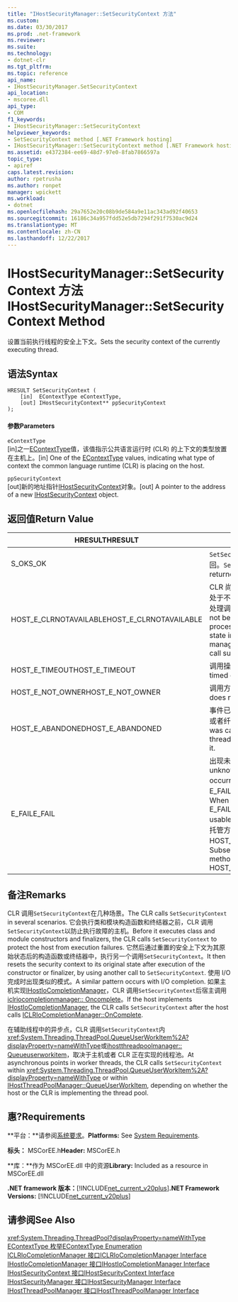 ```yaml
---
title: "IHostSecurityManager::SetSecurityContext 方法"
ms.custom: 
ms.date: 03/30/2017
ms.prod: .net-framework
ms.reviewer: 
ms.suite: 
ms.technology:
- dotnet-clr
ms.tgt_pltfrm: 
ms.topic: reference
api_name:
- IHostSecurityManager.SetSecurityContext
api_location:
- mscoree.dll
api_type:
- COM
f1_keywords:
- IHostSecurityManager::SetSecurityContext
helpviewer_keywords:
- SetSecurityContext method [.NET Framework hosting]
- IHostSecurityManager::SetSecurityContext method [.NET Framework hosting]
ms.assetid: e4372384-ee69-48d7-97e0-8fab7866597a
topic_type:
- apiref
caps.latest.revision: 
author: rpetrusha
ms.author: ronpet
manager: wpickett
ms.workload:
- dotnet
ms.openlocfilehash: 29a7652e20c08b9de584a9e11ac343ad92f40653
ms.sourcegitcommit: 16186c34a957fdd52e5db7294f291f7530ac9d24
ms.translationtype: MT
ms.contentlocale: zh-CN
ms.lasthandoff: 12/22/2017
---
```

# <a name="ihostsecuritymanagersetsecuritycontext-method"></a><span data-ttu-id="4208f-102">IHostSecurityManager::SetSecurityContext 方法</span><span class="sxs-lookup"><span data-stu-id="4208f-102">IHostSecurityManager::SetSecurityContext Method</span></span>
<span data-ttu-id="4208f-103">设置当前执行线程的安全上下文。</span><span class="sxs-lookup"><span data-stu-id="4208f-103">Sets the security context of the currently executing thread.</span></span>  
  
## <a name="syntax"></a><span data-ttu-id="4208f-104">语法</span><span class="sxs-lookup"><span data-stu-id="4208f-104">Syntax</span></span>  
  
```  
HRESULT SetSecurityContext (  
    [in]  EContextType eContextType,  
    [out] IHostSecurityContext** ppSecurityContext  
);  
```  
  
#### <a name="parameters"></a><span data-ttu-id="4208f-105">参数</span><span class="sxs-lookup"><span data-stu-id="4208f-105">Parameters</span></span>  
 `eContextType`  
 <span data-ttu-id="4208f-106">[in]之一[EContextType](../../../../docs/framework/unmanaged-api/hosting/econtexttype-enumeration.md)值，该值指示公共语言运行时 (CLR) 的上下文的类型放置在主机上。</span><span class="sxs-lookup"><span data-stu-id="4208f-106">[in] One of the [EContextType](../../../../docs/framework/unmanaged-api/hosting/econtexttype-enumeration.md) values, indicating what type of context the common language runtime (CLR) is placing on the host.</span></span>  
  
 `ppSecurityContext`  
 <span data-ttu-id="4208f-107">[out]新的地址指针[IHostSecurityContext](../../../../docs/framework/unmanaged-api/hosting/ihostsecuritycontext-interface.md)对象。</span><span class="sxs-lookup"><span data-stu-id="4208f-107">[out] A pointer to the address of a new [IHostSecurityContext](../../../../docs/framework/unmanaged-api/hosting/ihostsecuritycontext-interface.md) object.</span></span>  
  
## <a name="return-value"></a><span data-ttu-id="4208f-108">返回值</span><span class="sxs-lookup"><span data-stu-id="4208f-108">Return Value</span></span>  
  
|<span data-ttu-id="4208f-109">HRESULT</span><span class="sxs-lookup"><span data-stu-id="4208f-109">HRESULT</span></span>|<span data-ttu-id="4208f-110">描述</span><span class="sxs-lookup"><span data-stu-id="4208f-110">Description</span></span>|  
|-------------|-----------------|  
|<span data-ttu-id="4208f-111">S_OK</span><span class="sxs-lookup"><span data-stu-id="4208f-111">S_OK</span></span>|<span data-ttu-id="4208f-112">`SetSecurityContext`已成功返回。</span><span class="sxs-lookup"><span data-stu-id="4208f-112">`SetSecurityContext` returned successfully.</span></span>|  
|<span data-ttu-id="4208f-113">HOST_E_CLRNOTAVAILABLE</span><span class="sxs-lookup"><span data-stu-id="4208f-113">HOST_E_CLRNOTAVAILABLE</span></span>|<span data-ttu-id="4208f-114">CLR 尚未加载到进程中，或 CLR 处于不能运行托管的代码或成功处理调用的状态。</span><span class="sxs-lookup"><span data-stu-id="4208f-114">The CLR has not been loaded into a process, or the CLR is in a state in which it cannot run managed code or process the call successfully.</span></span>|  
|<span data-ttu-id="4208f-115">HOST_E_TIMEOUT</span><span class="sxs-lookup"><span data-stu-id="4208f-115">HOST_E_TIMEOUT</span></span>|<span data-ttu-id="4208f-116">调用操作已超时。</span><span class="sxs-lookup"><span data-stu-id="4208f-116">The call timed out.</span></span>|  
|<span data-ttu-id="4208f-117">HOST_E_NOT_OWNER</span><span class="sxs-lookup"><span data-stu-id="4208f-117">HOST_E_NOT_OWNER</span></span>|<span data-ttu-id="4208f-118">调用方不拥有该锁。</span><span class="sxs-lookup"><span data-stu-id="4208f-118">The caller does not own the lock.</span></span>|  
|<span data-ttu-id="4208f-119">HOST_E_ABANDONED</span><span class="sxs-lookup"><span data-stu-id="4208f-119">HOST_E_ABANDONED</span></span>|<span data-ttu-id="4208f-120">事件已被取消时被阻塞的线程，或者纤程正在等待它。</span><span class="sxs-lookup"><span data-stu-id="4208f-120">An event was canceled while a blocked thread or fiber was waiting on it.</span></span>|  
|<span data-ttu-id="4208f-121">E_FAIL</span><span class="sxs-lookup"><span data-stu-id="4208f-121">E_FAIL</span></span>|<span data-ttu-id="4208f-122">出现未知的灾难性故障。</span><span class="sxs-lookup"><span data-stu-id="4208f-122">An unknown catastrophic failure occurred.</span></span> <span data-ttu-id="4208f-123">如果某方法返回 E_FAIL，CLR 不再可用进程内。</span><span class="sxs-lookup"><span data-stu-id="4208f-123">When a method returns E_FAIL, the CLR is no longer usable within the process.</span></span> <span data-ttu-id="4208f-124">到托管方法的后续调用会返回 HOST_E_CLRNOTAVAILABLE。</span><span class="sxs-lookup"><span data-stu-id="4208f-124">Subsequent calls to hosting methods return HOST_E_CLRNOTAVAILABLE.</span></span>|  
  
## <a name="remarks"></a><span data-ttu-id="4208f-125">备注</span><span class="sxs-lookup"><span data-stu-id="4208f-125">Remarks</span></span>  
 <span data-ttu-id="4208f-126">CLR 调用`SetSecurityContext`在几种场景。</span><span class="sxs-lookup"><span data-stu-id="4208f-126">The CLR calls `SetSecurityContext` in several scenarios.</span></span> <span data-ttu-id="4208f-127">它会执行类和模块构造函数和终结器之前，CLR 调用`SetSecurityContext`以防止执行故障的主机。</span><span class="sxs-lookup"><span data-stu-id="4208f-127">Before it executes class and module constructors and finalizers, the CLR calls `SetSecurityContext` to protect the host from execution failures.</span></span> <span data-ttu-id="4208f-128">它然后通过重置的安全上下文为其原始状态后的构造函数或终结器中，执行另一个调用`SetSecurityContext`。</span><span class="sxs-lookup"><span data-stu-id="4208f-128">It then resets the security context to its original state after execution of the constructor or finalizer, by using another call to `SetSecurityContext`.</span></span> <span data-ttu-id="4208f-129">使用 I/O 完成时出现类似的模式。</span><span class="sxs-lookup"><span data-stu-id="4208f-129">A similar pattern occurs with I/O completion.</span></span> <span data-ttu-id="4208f-130">如果主机实现[IHostIoCompletionManager](../../../../docs/framework/unmanaged-api/hosting/ihostiocompletionmanager-interface.md)，CLR 调用`SetSecurityContext`后宿主调用[iclriocompletionmanager:: Oncomplete](../../../../docs/framework/unmanaged-api/hosting/iclriocompletionmanager-oncomplete-method.md)。</span><span class="sxs-lookup"><span data-stu-id="4208f-130">If the host implements [IHostIoCompletionManager](../../../../docs/framework/unmanaged-api/hosting/ihostiocompletionmanager-interface.md), the CLR calls `SetSecurityContext` after the host calls [ICLRIoCompletionManager::OnComplete](../../../../docs/framework/unmanaged-api/hosting/iclriocompletionmanager-oncomplete-method.md).</span></span>  
  
 <span data-ttu-id="4208f-131">在辅助线程中的异步点，CLR 调用`SetSecurityContext`内<xref:System.Threading.ThreadPool.QueueUserWorkItem%2A?displayProperty=nameWithType>或[ihostthreadpoolmanager:: Queueuserworkitem](../../../../docs/framework/unmanaged-api/hosting/ihostthreadpoolmanager-queueuserworkitem-method.md)，取决于主机或者 CLR 正在实现的线程池。</span><span class="sxs-lookup"><span data-stu-id="4208f-131">At asynchronous points in worker threads, the CLR calls `SetSecurityContext` within <xref:System.Threading.ThreadPool.QueueUserWorkItem%2A?displayProperty=nameWithType> or within [IHostThreadPoolManager::QueueUserWorkItem](../../../../docs/framework/unmanaged-api/hosting/ihostthreadpoolmanager-queueuserworkitem-method.md), depending on whether the host or the CLR is implementing the thread pool.</span></span>  
  
## <a name="requirements"></a><span data-ttu-id="4208f-132">惠?</span><span class="sxs-lookup"><span data-stu-id="4208f-132">Requirements</span></span>  
 <span data-ttu-id="4208f-133">**平台：**请参阅[系统要求](../../../../docs/framework/get-started/system-requirements.md)。</span><span class="sxs-lookup"><span data-stu-id="4208f-133">**Platforms:** See [System Requirements](../../../../docs/framework/get-started/system-requirements.md).</span></span>  
  
 <span data-ttu-id="4208f-134">**标头：** MSCorEE.h</span><span class="sxs-lookup"><span data-stu-id="4208f-134">**Header:** MSCorEE.h</span></span>  
  
 <span data-ttu-id="4208f-135">**库：**作为 MSCorEE.dll 中的资源</span><span class="sxs-lookup"><span data-stu-id="4208f-135">**Library:** Included as a resource in MSCorEE.dll</span></span>  
  
 <span data-ttu-id="4208f-136">**.NET framework 版本：**[!INCLUDE[net_current_v20plus](../../../../includes/net-current-v20plus-md.md)]</span><span class="sxs-lookup"><span data-stu-id="4208f-136">**.NET Framework Versions:** [!INCLUDE[net_current_v20plus](../../../../includes/net-current-v20plus-md.md)]</span></span>  
  
## <a name="see-also"></a><span data-ttu-id="4208f-137">请参阅</span><span class="sxs-lookup"><span data-stu-id="4208f-137">See Also</span></span>  
 <xref:System.Threading.ThreadPool?displayProperty=nameWithType>  
 [<span data-ttu-id="4208f-138">EContextType 枚举</span><span class="sxs-lookup"><span data-stu-id="4208f-138">EContextType Enumeration</span></span>](../../../../docs/framework/unmanaged-api/hosting/econtexttype-enumeration.md)  
 [<span data-ttu-id="4208f-139">ICLRIoCompletionManager 接口</span><span class="sxs-lookup"><span data-stu-id="4208f-139">ICLRIoCompletionManager Interface</span></span>](../../../../docs/framework/unmanaged-api/hosting/iclriocompletionmanager-interface.md)  
 [<span data-ttu-id="4208f-140">IHostIoCompletionManager 接口</span><span class="sxs-lookup"><span data-stu-id="4208f-140">IHostIoCompletionManager Interface</span></span>](../../../../docs/framework/unmanaged-api/hosting/ihostiocompletionmanager-interface.md)  
 [<span data-ttu-id="4208f-141">IHostSecurityContext 接口</span><span class="sxs-lookup"><span data-stu-id="4208f-141">IHostSecurityContext Interface</span></span>](../../../../docs/framework/unmanaged-api/hosting/ihostsecuritycontext-interface.md)  
 [<span data-ttu-id="4208f-142">IHostSecurityManager 接口</span><span class="sxs-lookup"><span data-stu-id="4208f-142">IHostSecurityManager Interface</span></span>](../../../../docs/framework/unmanaged-api/hosting/ihostsecuritymanager-interface.md)  
 [<span data-ttu-id="4208f-143">IHostThreadPoolManager 接口</span><span class="sxs-lookup"><span data-stu-id="4208f-143">IHostThreadPoolManager Interface</span></span>](../../../../docs/framework/unmanaged-api/hosting/ihostthreadpoolmanager-interface.md)
